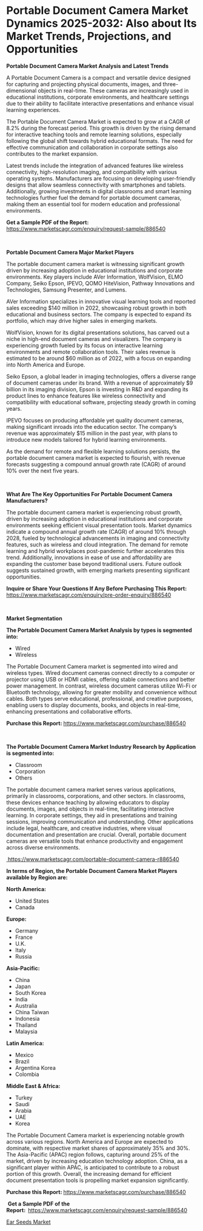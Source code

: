 <p><h1>Portable Document Camera Market Dynamics 2025-2032: Also about Its Market Trends, Projections, and Opportunities</h1></p><p><strong>Portable Document Camera Market Analysis and Latest Trends</strong></p>
<p><p>A Portable Document Camera is a compact and versatile device designed for capturing and projecting physical documents, images, and three-dimensional objects in real-time. These cameras are increasingly used in educational institutions, corporate environments, and healthcare settings due to their ability to facilitate interactive presentations and enhance visual learning experiences.</p><p>The Portable Document Camera Market is expected to grow at a CAGR of 8.2% during the forecast period. This growth is driven by the rising demand for interactive teaching tools and remote learning solutions, especially following the global shift towards hybrid educational formats. The need for effective communication and collaboration in corporate settings also contributes to the market expansion. </p><p>Latest trends include the integration of advanced features like wireless connectivity, high-resolution imaging, and compatibility with various operating systems. Manufacturers are focusing on developing user-friendly designs that allow seamless connectivity with smartphones and tablets. Additionally, growing investments in digital classrooms and smart learning technologies further fuel the demand for portable document cameras, making them an essential tool for modern education and professional environments.</p></p>
<p><strong>Get a Sample PDF of the Report:&nbsp;</strong> <a href="https://www.marketscagr.com/enquiry/request-sample/886540?utm_campaign=1995&utm_medium=2&utm_source=Github&utm_content=ia&utm_term=06022025&utm_id=portable-document-camera">https://www.marketscagr.com/enquiry/request-sample/886540</a></p>
<p>&nbsp;</p>
<p><strong>Portable Document Camera Major Market Players</strong></p>
<p><p>The portable document camera market is witnessing significant growth driven by increasing adoption in educational institutions and corporate environments. Key players include AVer Information, WolfVision, ELMO Company, Seiko Epson, IPEVO, QOMO HiteVision, Pathway Innovations and Technologies, Samsung Presenter, and Lumens.</p><p>AVer Information specializes in innovative visual learning tools and reported sales exceeding $140 million in 2022, showcasing robust growth in both educational and business sectors. The company is expected to expand its portfolio, which may drive higher sales in emerging markets.</p><p>WolfVision, known for its digital presentations solutions, has carved out a niche in high-end document cameras and visualizers. The company is experiencing growth fueled by its focus on interactive learning environments and remote collaboration tools. Their sales revenue is estimated to be around $60 million as of 2022, with a focus on expanding into North America and Europe.</p><p>Seiko Epson, a global leader in imaging technologies, offers a diverse range of document cameras under its brand. With a revenue of approximately $9 billion in its imaging division, Epson is investing in R&D and expanding its product lines to enhance features like wireless connectivity and compatibility with educational software, projecting steady growth in coming years.</p><p>IPEVO focuses on producing affordable yet quality document cameras, making significant inroads into the education sector. The company’s revenue was approximately $15 million in the past year, with plans to introduce new models tailored for hybrid learning environments.</p><p>As the demand for remote and flexible learning solutions persists, the portable document camera market is expected to flourish, with revenue forecasts suggesting a compound annual growth rate (CAGR) of around 10% over the next five years.</p></p>
<p>&nbsp;</p>
<p><strong>What Are The Key Opportunities For Portable Document Camera Manufacturers?</strong></p>
<p><p>The portable document camera market is experiencing robust growth, driven by increasing adoption in educational institutions and corporate environments seeking efficient visual presentation tools. Market dynamics indicate a compound annual growth rate (CAGR) of around 10% through 2028, fueled by technological advancements in imaging and connectivity features, such as wireless and cloud integration. The demand for remote learning and hybrid workplaces post-pandemic further accelerates this trend. Additionally, innovations in ease of use and affordability are expanding the customer base beyond traditional users. Future outlook suggests sustained growth, with emerging markets presenting significant opportunities.</p></p>
<p><strong>Inquire or Share Your Questions If Any Before Purchasing This Report:</strong> <a href="https://www.marketscagr.com/enquiry/pre-order-enquiry/886540?utm_campaign=1995&utm_medium=2&utm_source=Github&utm_content=ia&utm_term=06022025&utm_id=portable-document-camera">https://www.marketscagr.com/enquiry/pre-order-enquiry/886540</a></p>
<p>&nbsp;</p>
<p><strong>Market Segmentation</strong></p>
<p><strong>The Portable Document Camera Market Analysis by types is segmented into:</strong></p>
<p><ul><li>Wired</li><li>Wireless</li></ul></p>
<p><p>The Portable Document Camera market is segmented into wired and wireless types. Wired document cameras connect directly to a computer or projector using USB or HDMI cables, offering stable connections and better power management. In contrast, wireless document cameras utilize Wi-Fi or Bluetooth technology, allowing for greater mobility and convenience without cables. Both types serve educational, professional, and creative purposes, enabling users to display documents, books, and objects in real-time, enhancing presentations and collaborative efforts.</p></p>
<p><strong>Purchase this Report:&nbsp;</strong><a href="https://www.marketscagr.com/purchase/886540?utm_campaign=1995&utm_medium=2&utm_source=Github&utm_content=ia&utm_term=06022025&utm_id=portable-document-camera">https://www.marketscagr.com/purchase/886540</a></p>
<p>&nbsp;</p>
<p><strong>The Portable Document Camera Market Industry Research by Application is segmented into:</strong></p>
<p><ul><li>Classroom</li><li>Corporation</li><li>Others</li></ul></p>
<p><p>The portable document camera market serves various applications, primarily in classrooms, corporations, and other sectors. In classrooms, these devices enhance teaching by allowing educators to display documents, images, and objects in real-time, facilitating interactive learning. In corporate settings, they aid in presentations and training sessions, improving communication and understanding. Other applications include legal, healthcare, and creative industries, where visual documentation and presentation are crucial. Overall, portable document cameras are versatile tools that enhance productivity and engagement across diverse environments.</p></p>
<p><a href="https://www.marketscagr.com/portable-document-camera-r886540?utm_campaign=1995&utm_medium=2&utm_source=Github&utm_content=ia&utm_term=06022025&utm_id=portable-document-camera">&nbsp;https://www.marketscagr.com/portable-document-camera-r886540</a></p>
<p><strong>In terms of Region, the Portable Document Camera Market Players available by Region are:</strong></p>
<p>
    <p> <strong> North America: </strong>
        <ul>
            <li>United States</li>
            <li>Canada</li>
        </ul>
        </p> 
    <p> <strong> Europe: </strong>
        <ul>
            <li>Germany</li>
            <li>France</li>
            <li>U.K.</li>
            <li>Italy</li>
            <li>Russia</li>
        </ul>
        </p> 
    <p> <strong> Asia-Pacific: </strong>
        <ul>
            <li>China</li>
            <li>Japan</li>
            <li>South Korea</li>
            <li>India</li>
            <li>Australia</li>
            <li>China Taiwan</li>
            <li>Indonesia</li>
            <li>Thailand</li>
            <li>Malaysia</li>
        </ul>
        </p> 
    <p> <strong> Latin America: </strong>
        <ul>
            <li>Mexico</li>
            <li>Brazil</li>
            <li>Argentina Korea</li>
            <li>Colombia</li>
        </ul>
        </p> 
    <p> <strong> Middle East & Africa: </strong>
        <ul>
            <li>Turkey</li>
            <li>Saudi</li>
            <li>Arabia</li>
            <li>UAE</li>
            <li>Korea</li>
        </ul>
    </p>
    </p>
<p><p>The Portable Document Camera market is experiencing notable growth across various regions. North America and Europe are expected to dominate, with respective market shares of approximately 35% and 30%. The Asia-Pacific (APAC) region follows, capturing around 25% of the market, driven by increasing education technology adoption. China, as a significant player within APAC, is anticipated to contribute to a robust portion of this growth. Overall, the increasing demand for efficient document presentation tools is propelling market expansion significantly.</p></p>
<p><strong>Purchase this Report: </strong><a href="https://www.marketscagr.com/purchase/886540?utm_campaign=1995&utm_medium=2&utm_source=Github&utm_content=ia&utm_term=06022025&utm_id=portable-document-camera">https://www.marketscagr.com/purchase/886540</a></p>
<p>&nbsp;<strong>Get a Sample PDF of the Report:&nbsp;&nbsp;</strong><a href="https://www.marketscagr.com/enquiry/request-sample/886540?utm_campaign=1995&utm_medium=2&utm_source=Github&utm_content=ia&utm_term=06022025&utm_id=portable-document-camera">https://www.marketscagr.com/enquiry/request-sample/886540</a></p>
<p><strong></strong></p>
<p><p><a href="https://github.com/irfadac/Market-Research-Report-List-5/blob/main/ear-seeds-market.md?utm_campaign=1995&utm_medium=2&utm_source=Github&utm_content=ia&utm_term=06022025&utm_id=portable-document-camera">Ear Seeds Market</a></p></p>